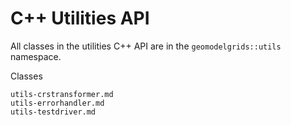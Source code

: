 # C++ Utilities API

All classes in the utilities C++ API are in the `geomodelgrids::utils` namespace.

Classes

```{toctree}
utils-crstransformer.md
utils-errorhandler.md
utils-testdriver.md
```
